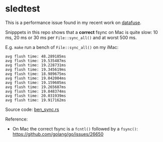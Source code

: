 # sledtest

This is a performance issue found in my recent work on [datafuse](https://github.com/datafuselabs/datafuse).

Snipppets in this repo shows that a **correct** fsync on Mac is quite slow:
10 ms, 20 ms or 30 ms per `File::sync_all()` and at worst 500 ms.

E.g. `make` run a bench of `File::sync_all()` on my iMac:

```
avg flush time: 48.289185ms
avg flush time: 19.535487ms
avg flush time: 19.228731ms
avg flush time: 19.345619ms
avg flush time: 18.989675ms
avg flush time: 19.042004ms
avg flush time: 19.159605ms
avg flush time: 19.265687ms
avg flush time: 19.848374ms
avg flush time: 20.031939ms
avg flush time: 19.917162ms
```

Source code: [ben_sync.rs](src/ben_sync.rs)

Reference:

- On Mac the correct fsync is a `fcntl()` followed by a `fsync()`:
  https://github.com/golang/go/issues/26650
